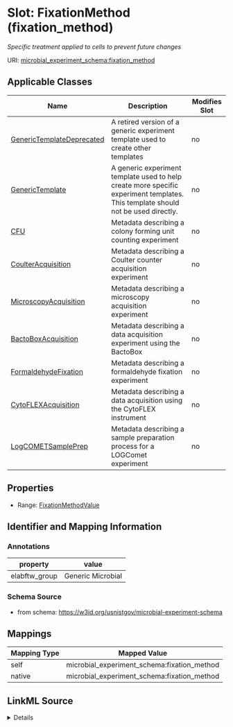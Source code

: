 

# Slot: FixationMethod (fixation_method)




_Specific treatment applied to cells to prevent future changes_







URI: [microbial_experiment_schema:fixation_method](https://w3id.org/usnistgov/microbial-experiment-schema/fixation_method)



<!-- no inheritance hierarchy -->





## Applicable Classes

| Name | Description | Modifies Slot |
| --- | --- | --- |
| [GenericTemplateDeprecated](GenericTemplateDeprecated.md) | A retired version of a generic experiment template used to create other templates |  no  |
| [GenericTemplate](GenericTemplate.md) | A generic experiment template used to help create more specific experiment templates. This template should not be used directly. |  no  |
| [CFU](CFU.md) | Metadata describing a colony forming unit counting experiment |  no  |
| [CoulterAcquisition](CoulterAcquisition.md) | Metadata describing a Coulter counter acquisition experiment |  no  |
| [MicroscopyAcquisition](MicroscopyAcquisition.md) | Metadata describing a microscopy acquisition experiment |  no  |
| [BactoBoxAcquisition](BactoBoxAcquisition.md) | Metadata describing a data acquisition experiment using the BactoBox |  no  |
| [FormaldehydeFixation](FormaldehydeFixation.md) | Metadata describing a formaldehyde fixation experiment |  no  |
| [CytoFLEXAcquisition](CytoFLEXAcquisition.md) | Metadata describing a data acquisition using the CytoFLEX instrument |  no  |
| [LogCOMETSamplePrep](LogCOMETSamplePrep.md) | Metadata describing a sample preparation process for a LOGComet experiment |  no  |







## Properties

* Range: [FixationMethodValue](FixationMethodValue.md)





## Identifier and Mapping Information





### Annotations

| property | value |
| --- | --- |
| elabftw_group | Generic Microbial || elabftw_user_input | True |



### Schema Source


* from schema: https://w3id.org/usnistgov/microbial-experiment-schema




## Mappings

| Mapping Type | Mapped Value |
| ---  | ---  |
| self | microbial_experiment_schema:fixation_method |
| native | microbial_experiment_schema:fixation_method |




## LinkML Source

<details>
```yaml
name: fixation_method
annotations:
  elabftw_group:
    tag: elabftw_group
    value: Generic Microbial
  elabftw_user_input:
    tag: elabftw_user_input
    value: true
description: Specific treatment applied to cells to prevent future changes
title: FixationMethod
from_schema: https://w3id.org/usnistgov/microbial-experiment-schema
rank: 1000
ifabsent: None
alias: fixation_method
domain_of:
- CytoFLEXAcquisition
- GenericTemplateDeprecated
- FormaldehydeFixation
- MicroscopyAcquisition
- GenericTemplate
- CoulterAcquisition
- BactoBoxAcquisition
- LogCOMETSamplePrep
- CFU
range: FixationMethodValue
required: false

```
</details>